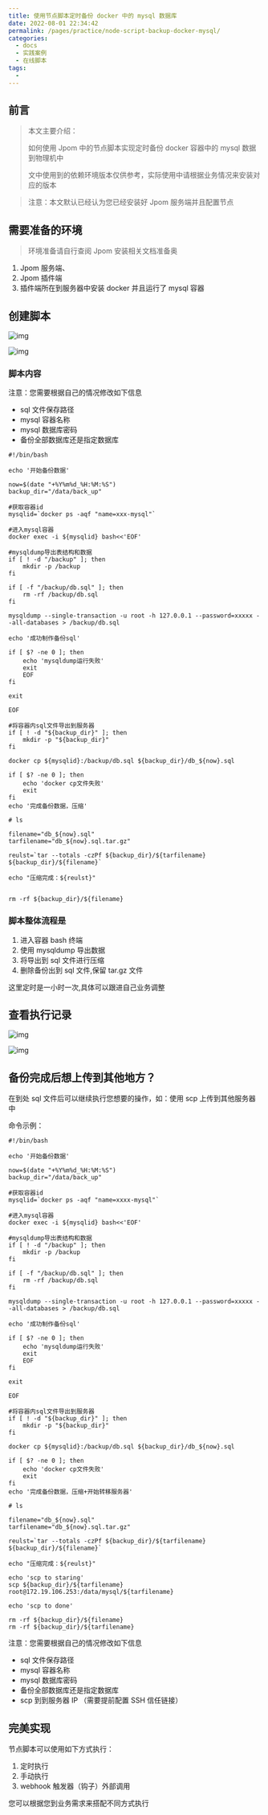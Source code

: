 ```yaml
---
title: 使用节点脚本定时备份 docker 中的 mysql 数据库
date: 2022-08-01 22:34:42
permalink: /pages/practice/node-script-backup-docker-mysql/
categories:
  - docs
  - 实践案例
  - 在线脚本
tags:
  - 
---
```



## 前言


> 本文主要介绍：
> 
> 如何使用 Jpom 中的节点脚本实现定时备份 docker 容器中的 mysql 数据到物理机中
>
> 文中使用到的依赖环境版本仅供参考，实际使用中请根据业务情况来安装对应的版本

> 注意：本文默认已经认为您已经安装好 Jpom 服务端并且配置节点

## 需要准备的环境

> 环境准备请自行查阅 Jpom 安装相关文档准备奥

1. Jpom 服务端、
2. Jpom 插件端
3. 插件端所在到服务器中安装 docker 并且运行了 mysql 容器

## 创建脚本

![img](/images/tutorial/node-script-backup-docker-mysql/img.png)

![img](/images/tutorial/node-script-backup-docker-mysql/img_1.png)

### 脚本内容

注意：您需要根据自己的情况修改如下信息

- sql 文件保存路径
- mysql 容器名称
- mysql 数据库密码
- 备份全部数据库还是指定数据库

```shell
#!/bin/bash

echo '开始备份数据'
 
now=$(date "+%Y%m%d_%H:%M:%S")
backup_dir="/data/back_up"
 
#获取容器id
mysqlid=`docker ps -aqf "name=xxx-mysql"`
 
#进入mysql容器
docker exec -i ${mysqlid} bash<<'EOF'
 
#mysqldump导出表结构和数据
if [ ! -d "/backup" ]; then
    mkdir -p /backup
fi
 
if [ -f "/backup/db.sql" ]; then
    rm -rf /backup/db.sql
fi
 
mysqldump --single-transaction -u root -h 127.0.0.1 --password=xxxxx --all-databases > /backup/db.sql
 
echo '成功制作备份sql'
 
if [ $? -ne 0 ]; then
    echo 'mysqldump运行失败'
    exit
    EOF
fi
 
exit
 
EOF
 
#将容器内sql文件导出到服务器
if [ ! -d "${backup_dir}" ]; then
    mkdir -p "${backup_dir}"
fi
 
docker cp ${mysqlid}:/backup/db.sql ${backup_dir}/db_${now}.sql
 
if [ $? -ne 0 ]; then
    echo 'docker cp文件失败'
    exit
fi
echo '完成备份数据，压缩'

# ls

filename="db_${now}.sql"
tarfilename="db_${now}.sql.tar.gz"

reulst=`tar --totals -czPf ${backup_dir}/${tarfilename} ${backup_dir}/${filename}`

echo "压缩完成：${reulst}"


rm -rf ${backup_dir}/${filename}
```

### 脚本整体流程是

1. 进入容器 bash 终端
2. 使用 mysqldump 导出数据
3. 将导出到 sql 文件进行压缩
4. 删除备份出到 sql 文件,保留 tar.gz 文件

这里定时是一小时一次,具体可以跟进自己业务调整


## 查看执行记录

![img](/images/tutorial/node-script-backup-docker-mysql/img_2.png)

![img](/images/tutorial/node-script-backup-docker-mysql/img_3.png)


## 备份完成后想上传到其他地方？

在到处 sql 文件后可以继续执行您想要的操作，如：使用 scp 上传到其他服务器中

命令示例：

```shell
#!/bin/bash

echo '开始备份数据'
 
now=$(date "+%Y%m%d_%H:%M:%S")
backup_dir="/data/back_up"
 
#获取容器id
mysqlid=`docker ps -aqf "name=xxxx-mysql"`
 
#进入mysql容器
docker exec -i ${mysqlid} bash<<'EOF'
 
#mysqldump导出表结构和数据
if [ ! -d "/backup" ]; then
    mkdir -p /backup
fi
 
if [ -f "/backup/db.sql" ]; then
    rm -rf /backup/db.sql
fi
 
mysqldump --single-transaction -u root -h 127.0.0.1 --password=xxxxx --all-databases > /backup/db.sql
 
echo '成功制作备份sql'
 
if [ $? -ne 0 ]; then
    echo 'mysqldump运行失败'
    exit
    EOF
fi
 
exit
 
EOF
 
#将容器内sql文件导出到服务器
if [ ! -d "${backup_dir}" ]; then
    mkdir -p "${backup_dir}"
fi
 
docker cp ${mysqlid}:/backup/db.sql ${backup_dir}/db_${now}.sql
 
if [ $? -ne 0 ]; then
    echo 'docker cp文件失败'
    exit
fi
echo '完成备份数据，压缩+开始转移服务器'

# ls

filename="db_${now}.sql"
tarfilename="db_${now}.sql.tar.gz"

reulst=`tar --totals -czPf ${backup_dir}/${tarfilename} ${backup_dir}/${filename}`

echo "压缩完成：${reulst}"

echo 'scp to staring'
scp ${backup_dir}/${tarfilename}   root@172.19.106.253:/data/mysql/${tarfilename}

echo 'scp to done'

rm -rf ${backup_dir}/${filename}
rm -rf ${backup_dir}/${tarfilename}
```

注意：您需要根据自己的情况修改如下信息

- sql 文件保存路径
- mysql 容器名称
- mysql 数据库密码
- 备份全部数据库还是指定数据库
- scp 到到服务器 IP （需要提前配置 SSH 信任链接）


## 完美实现

节点脚本可以使用如下方式执行：

1. 定时执行
2. 手动执行
3. webhook 触发器（钩子）外部调用

您可以根据您到业务需求来搭配不同方式执行